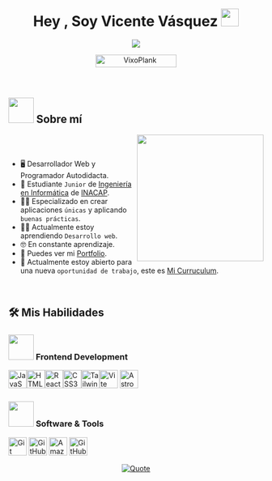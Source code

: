 <h1 align="center">Hey , Soy Vicente Vásquez <img src="https://media.giphy.com/media/hvRJCLFzcasrR4ia7z/giphy.gif" width="35"></h1>
<p align="center">
  <a href="https://github.com/DenverCoder1/readme-typing-svg"><img src="https://readme-typing-svg.herokuapp.com?font=Time+New+Roman&color=%23C8BE25&size=25&center=true&vCenter=true&width=600&height=100&lines=Software+Engineer;Software+Developer"></a>
</p>
	<p align="center"> 
	<img src="https://komarev.com/ghpvc/?username=VixoPlanx&label=Profile%20views&color=0047AB&style=plastic?" alt="VixoPlank" height=25px, width=160px/> 
	</p>
<br>

## <picture><img src = "https://github.com/7oSkaaa/7oSkaaa/blob/main/Images/about_me.gif?raw=true" width = 50px></picture> Sobre mí

<picture> <img align="right" src="https://github.com/7oSkaaa/7oSkaaa/blob/main/Images/Right_Side.gif?raw=true" width = 250px></picture>

<br><br>

- :desktop_computer: Desarrollador Web y Programador Autodidacta.
- :school: Estudiante `Junior` de [Ingeniería en Informática](https://portales.inacap.cl/carreras/Area-Tecnologias-Informacion-y-Ciberseguridad/Ingenieria-en-Informatica/index) de [INACAP](https://portales.inacap.cl/).
- :technologist: Especializado en crear aplicaciones `únicas` y aplicando `buenas prácticas`.
- :student: Actualmente estoy aprendiendo `Desarrollo web`.
- :nerd_face: En constante aprendizaje.
- :briefcase: Puedes ver mi [Portfolio](https://portfolio-vixoplank.vercel.app/).
- :thinking: Actualmente estoy abierto para una nueva `oportunidad de trabajo`, este es [Mi Curruculum](http://lnkiy.in/Ahmed_Hossam_Resume).
<!--
- :trophy: 2x `ACPC` Finalist.
- :boom: You can visit [MY WEBSITE](https://cutt.ly/Ahmed_Hossam_Website).
-->
<br>

## 🛠️ Mis Habilidades

### <picture> <img src = "https://github.com/7oSkaaa/7oSkaaa/blob/main/Images/Front_End.gif?raw=true" width = 50px>  </picture> Frontend Development
<p align="left"> 
<a href="https://developer.mozilla.org/en-US/docs/Web/JavaScript" target="_blank" rel="noreferrer"><img src="https://raw.githubusercontent.com/danielcranney/readme-generator/main/public/icons/skills/javascript-colored.svg" width="36" height="36" alt="JavaScript" /></a><a href="https://developer.mozilla.org/en-US/docs/Glossary/HTML5" target="_blank" rel="noreferrer"><img src="https://raw.githubusercontent.com/danielcranney/readme-generator/main/public/icons/skills/html5-colored.svg" width="36" height="36" alt="HTML5" /></a><a href="https://reactjs.org/" target="_blank" rel="noreferrer"><img src="https://raw.githubusercontent.com/danielcranney/readme-generator/main/public/icons/skills/react-colored.svg" width="36" height="36" alt="React" /></a><a href="https://www.w3.org/TR/CSS/#css" target="_blank" rel="noreferrer"><img src="https://raw.githubusercontent.com/danielcranney/readme-generator/main/public/icons/skills/css3-colored.svg" width="36" height="36" alt="CSS3" /></a><a href="https://tailwindcss.com/" target="_blank" rel="noreferrer"><img src="https://raw.githubusercontent.com/danielcranney/readme-generator/main/public/icons/skills/tailwindcss-colored.svg" width="36" height="36" alt="TailwindCSS" /></a><a href="https://vitejs.dev/" target="_blank" rel="noreferrer"><img src="https://raw.githubusercontent.com/danielcranney/readme-generator/main/public/icons/skills/vite-colored.svg" width="36" height="36" alt="Vite" /></a>
<a href="https://astro.build/" target="_blank" rel="noreferrer"><img src="https://github.com/VixoPlank/VixoPlank/assets/103214246/7fc00f28-99cb-43a3-881d-bb6e30d081ff" width="36" height="36" alt="Astro"/></a>
</p>

### <picture> <img src = "https://github.com/7oSkaaa/7oSkaaa/blob/main/Images/Software_Tools.gif?raw=true" width = 50px>  </picture> Software & Tools
<p>
<a href="https://git-scm.com/" target="_blank" rel="noreferrer"><img src="https://raw.githubusercontent.com/danielcranney/readme-generator/main/public/icons/skills/git-colored.svg" width="36" height="36" alt="Git" /></a>
<a href="https://github.com/" target="_blank" rel="noreferrer"><img src="https://github.com/VixoPlank/VixoPlank/assets/103214246/df2df886-b6a2-472b-ac2d-1aaf1f1f901d" width="36" height="36" alt="GitHub"/></a>
<a href="https://aws.amazon.com" target="_blank" rel="noreferrer"><img src="https://github.com/VixoPlank/VixoPlank/assets/103214246/a861632a-cea1-49a2-b6d9-f562f92afe01" width="36" height="36" alt="Amazon Web Services" /></a>
<a href="https://code.visualstudio.com/" target="_blank rel="noreferrer"> <img src="https://github.com/VixoPlank/VixoPlank/assets/103214246/688356bf-c5da-455f-ae8d-cbd06d5ac9d3" width="36" height="36" alt="GitHub" /></a>
</p>

<p align = "center">
	<a href="https://github.com/piyushsuthar/github-readme-quotes"> <img alt = "Quote" src="https://quotes-github-readme.vercel.app/api?type=horizontal&theme=tokyonight&animation=grow_out_in&quoteCategory=programming">
</p>
